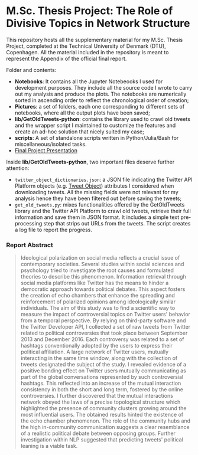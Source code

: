 # M.Sc. Thesis Project: The Role of Divisive Topics in Network Structure
This repository hosts all the supplementary material for my M.Sc. Thesis Project, completed at the Technical University of Denmark (DTU), Copenhagen.
All the material included in the repository is meant to represent the Appendix of the official final report.

Folder and contents:
- **Notebooks**: It contains all the Jupyter Notebeooks I used for development purposes. They include all the source code I wrote to carry out my analysis and produce the plots. The notebooks are numerically sorted in ascending order to reflect the chronological order of creation;
- **Pictures**: a set of folders, each one corresponding to different sets of notebooks, where all the output plots have been saved;
- **lib/GetOldTweets-python**: contains the library used to crawl old tweets and the wrapper script I maintained to customize the features and create an ad-hoc solution that nicely suited my case;
- **scripts**: A set of standalone scripts written in Python/Julia/Bash for miscellaneous/isolated tasks.
- [Final Project Presentation](https://www.dropbox.com/s/r31ywg7s6n8an5i/MSc_Thesis_Presentation.pptx?dl=0)

Inside **lib/GetOldTweets-python**, two important files deserve further attention:
- `twitter_object_dictionaries.json`: a JSON file indicating the Twitter API Platform objects (e.g. [Tweet Object](https://developer.twitter.com/en/docs/tweets/data-dictionary/overview/tweet-object)) attributes I considered when downloading tweets. All the missing fields were not relevant for my analysis hence they have been filtered out before saving the tweets;
- `get_old_tweets.py`: mixes functionalities offered by the GetOldTweets library and the Twitter API Platform to crawl old tweets, retrieve their full information and save them in JSON format. It includes a simple text pre-processing step that strips out URLs from the tweets. The script creates a log file to report the progress.

### Report Abstract
> Ideological polarization on social media reflects a crucial issue of contemporary societies. Several studies within social sciences and psychology tried to investigate the root causes and formulated theories to describe this phenomenon. Information retrieval through social media platforms like Twitter has the means to hinder a democratic approach towards political debates. This aspect fosters the creation of echo chambers that enhance the spreading and reinforcement of polarized opinions among ideologically similar individuals. The aim of this study was to find a scientific way to measure the impact of controversial topics on Twitter users' behavior from a temporal perspective. By relying on third-party software and the Twitter Developer API, I  collected a set of raw tweets from Twitter related to political controversies that took place between September 2013 and December 2016. Each controversy was related to a set of hashtags conventionally adopted by the users to express their political affiliation. A large network of Twitter users, mutually interacting in the same time window, along with the collection of tweets designated the subject of the study. I revealed evidence of a positive bonding effect on Twitter users mutually communicating as part of the global conversations represented by such controversial hashtags. This reflected into an increase of the mutual interaction consistency in both the short and long term, fostered by the online controversies. I further discovered that the mutual interactions network obeyed the laws of a precise topological structure which highlighted the presence of community clusters growing around the most influential users. The obtained results hinted the existence of the echo chamber phenomenon. The role of the community hubs and the high in-community communication suggests a clear resemblance of a realistic political debate between opposing groups. Further investigation within NLP suggested that predicting tweets' political leaning is a viable task.